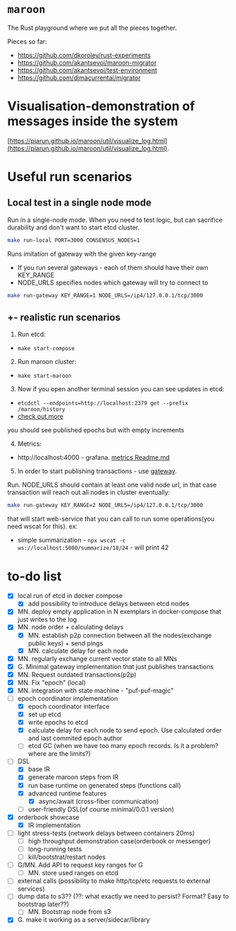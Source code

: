 # `maroon`

The Rust playground where we put all the pieces together.

Pieces so far:

* https://github.com/dkorolev/rust-experiments
* https://github.com/akantsevoi/maroon-migrator
* https://github.com/akantsevoi/test-environment
* https://github.com/dimacurrentai/migrator

# Visualisation-demonstration of messages inside the system

[https://piarun.github.io/maroon/util/visualize_log.html](https://piarun.github.io/maroon/util/visualize_log.html).

# Useful run scenarios

## Local test in a single node mode

Run in a single-node mode. When you need to test logic, but can sacrifice durability and don't want to start etcd cluster.
```bash
make run-local PORT=3000 CONSENSUS_NODES=1
```

Runs imitation of gateway with the given key-range
- If you run several gateways - each of them should have their own KEY_RANGE
- NODE_URLS specifies nodes which gateway will try to connect to
```bash
make run-gateway KEY_RANGE=1 NODE_URLS=/ip4/127.0.0.1/tcp/3000
```

## +- realistic run scenarios

1. Run etcd:
- `make start-compose`

2. Run maroon cluster:
- `make start-maroon`

3. Now if you open another terminal session you can see updates in etcd:
- `etcdctl --endpoints=http://localhost:2379 get --prefix /maroon/history`
- [check out more](./epoch_coordinator/docker/etcd/Readme.md)

you should see published epochs but with empty increments


4. Metrics:
- http://localhost:4000 - grafana. [metrics Readme.md](./metrics/README.md)

5. In order to start publishing transactions - use [gateway](./docs/gateway.md).

Run. NODE_URLS should contain at least one valid node url, in that case transaction will reach out all nodes in cluster eventually:
```sh
make run-gateway KEY_RANGE=2 NODE_URLS=/ip4/127.0.0.1/tcp/3000
```
that will start web-service that you can call to run some operations(you need wscat for this). ex:
- simple summarization - `npx wscat -c ws://localhost:5000/summarize/18/24` - will print 42

# to-do list
- [X] local run of etcd in docker compose
    - [X] add possibility to introduce delays between etcd nodes
- [X] MN. deploy empty application in N exemplars in docker-compose that just writes to the log
- [X] MN. node order + calculating delays
    - [X] MN. establish p2p connection between all the nodes(exchange public keys) + send pings
    - [X] MN. calculate delay for each node
- [X] MN. regularly exchange current vector state to all MNs
- [X] G. Minimal gateway implementation that just publishes transactions
- [X] MN. Request outdated transactions(p2p)
- [X] MN. Fix "epoch" (local)
- [X] MN. integration with state machine - "puf-puf-magic"
- [ ] epoch coordinator implementation
  - [x] epoch coordinator interface
  - [x] set up etcd
  - [x] write epochs to etcd
  - [x] calculate delay for each node to send epoch. Use calculated order and last commited epoch author
  - [ ] etcd GC (when we have too many epoch records. Is it a problem? where are the limits?)
- [ ] DSL
    - [X] base IR
    - [X] generate maroon steps from IR
    - [X] run base runtime on generated steps (functions call)
    - [X] advanced runtime features
        - [X] async/await (cross-fiber communication)
    - [ ] user-friendly DSL(of course minimal/0.0.1 version)
- [X] orderbook showcase
    - [X] IR implementation
- [ ] light stress-tests (network delays between containers 20ms)
    - [ ] high throughput demonstration case(orderbook or messenger)
    - [ ] long-running tests
    - [ ] kill/bootstrat/restart nodes 
- [ ] G/MN. Add API to request key ranges for G
    - [ ] MN. store used ranges on etcd
- [ ] external calls (possibility to make http/tcp/etc requests to external services)
- [ ] dump data to s3?? (??: what exactly we need to persist? Format? Easy to bootstrap later??)
    - [ ] MN. Bootstrap node from s3
- [X] G. make it working as a server/sidecar/library
